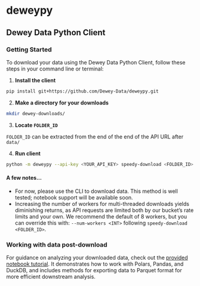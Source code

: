 # deweypy

## Dewey Data Python Client

### Getting Started

To download your data using the Dewey Data Python Client, follow these steps in your command line or terminal:
1. **Install the client**

```bash
pip install git+https://github.com/Dewey-Data/deweypy.git
```

2. **Make a directory for your downloads**
```bash
mkdir dewey-downloads/
```

3. **Locate `FOLDER_ID`**

`FOLDER_ID` can be extracted from the end of the end of the API URL after `data/`

4. **Run client**
```bash
python -m deweypy --api-key <YOUR_API_KEY> speedy-download <FOLDER_ID>
```


#### A few notes...
- For now, please use the CLI to download data. This method is well tested; notebook support will be available soon.
- Increasing the number of workers for multi-threaded downloads yields diminishing returns, as API requests are limited both by our bucket’s rate limits and your own. We recommend the default of 8 workers, but you can override this with:
`--num-workers <INT>` following `speedy-download <FOLDER_ID>`.

### Working with data post-download
For guidance on analyzing your downloaded data, check out the [provided notebook tutorial](https://github.com/Dewey-Data/deweypy/blob/main/notebook-examples/customized-monthly-patterns.ipynb). It demonstrates how to work with Polars, Pandas, and DuckDB, and includes methods for exporting data to Parquet format for more efficient downstream analysis.
